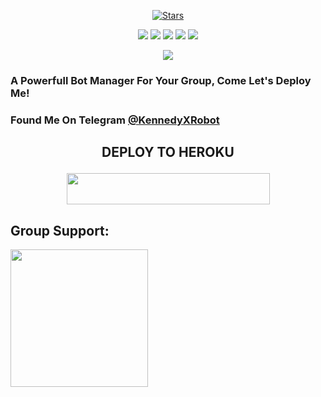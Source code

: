 
<p align="center">
    <a href="https://github.com/KennedyProject/KennedyRobot/stargazers"><img src="https://img.shields.io/github/stars/KennedyProject/KennedyRobot?label=Stars&style=flat-square&logo=github&color=F10070" alt="Stars" /></a>
</p>
<p align="center">
    <a href="https://github.com/KennedyProject/KennedyRobot"> <img src="https://img.shields.io/github/repo-size/KennedyProject/KennedyRobot?color=orange&logo=github&logoColor=green&style=for-the-badge" /></a>
    <a href="https://github.com/KennedyProject/KennedyRobot/commits"> <img src="https://img.shields.io/github/last-commit/KennedyProject/KennedyRobot?color=blue&logo=github&logoColor=green&style=for-the-badge" /></a>
    <a href="https://github.com/KennedyProject/KennedyRobot/issues"> <img src="https://img.shields.io/github/issues/KennedyProject/KennedyRobot?color=blueviolet&logo=github&logoColor=green&style=for-the-badge" /></a>
    <a href="https://github.com/KennedyProject/KennedyRobot/network/members"> <img src="https://img.shields.io/github/forks/KennedyProject/KennedyRobot?color=red&logo=github&logoColor=green&style=for-the-badge" /></a>  
    <a href="https://pypi.org/project/Telethon/"> <img src="https://img.shields.io/pypi/v/telethon?color=yellow&label=telethon&logo=python&logoColor=green&style=for-the-badge" /></a>
</p>

<p align="center">
  <img src="https://telegra.ph/file/6eace2d74900e232953be.jpg">
</p>

### A Powerfull Bot Manager For Your Group, Come Let's Deploy Me!


### Found Me On Telegram [@KennedyXRobot](https://t.me/KennedyXRobot)


## <p align="center">DEPLOY TO HEROKU</p>

<p align="center"><a href="https://heroku.com/deploy?template=https://github.com/KennedyProject/KennedyRobot">
  <img src="https://img.shields.io/badge/Deploy%20To%20Heroku-black?style=flat&logo=heroku" width="325" height="50.100" /></a></p>

## Group Support:

   <a href="https://t.me/zeusspam"><img src="https://img.shields.io/badge/Group%20Support%3F-yes-yellow?&style=flat-square?&logo=telegram" width=220px></a></p>

